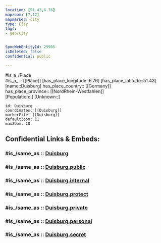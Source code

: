 ```yaml
---
location: [51.43,6.76] 
mapzoom: [7,12] 
mapmarker: city 
type: City
tags:
- geo/City


SpocWebEntityId: 29905
isDeleted: false
confidential: public

---
```

#is_a_/Place  
#is_a_ :: [[Place]] 
[has_place_longitude::6.76] 
[has_place_latitude::51.43] 
[name::Duisburg] 
has_place_country:: [[Germany]]  
has_place_province:: [[NordRhein-Westfahlen]]  
[Population::] 
[Unknown::] 


```leaflet
id: Duisburg
coordinates: [[Duisburg]] 
markerFile: [[Duisburg]] 
defaultZoom: 11 
maxZoom: 18
```


## Confidential Links & Embeds: 

### #is_/same_as :: [Duisburg](/_Standards/Earth/Continent/Europe/Europe~Central/Germany/Germany~West/Nordrhein-Westfalen/counties~NW/Duisburg.md) 

### #is_/same_as :: [Duisburg.public](/_public/Earth/Continent/Europe/Europe~Central/Germany/Germany~West/Nordrhein-Westfalen/counties~NW/Duisburg.public.md) 

### #is_/same_as :: [Duisburg.internal](/_internal/Earth/Continent/Europe/Europe~Central/Germany/Germany~West/Nordrhein-Westfalen/counties~NW/Duisburg.internal.md) 

### #is_/same_as :: [Duisburg.protect](/_protect/Earth/Continent/Europe/Europe~Central/Germany/Germany~West/Nordrhein-Westfalen/counties~NW/Duisburg.protect.md) 

### #is_/same_as :: [Duisburg.private](/_private/Earth/Continent/Europe/Europe~Central/Germany/Germany~West/Nordrhein-Westfalen/counties~NW/Duisburg.private.md) 

### #is_/same_as :: [Duisburg.personal](/_personal/Earth/Continent/Europe/Europe~Central/Germany/Germany~West/Nordrhein-Westfalen/counties~NW/Duisburg.personal.md) 

### #is_/same_as :: [Duisburg.secret](/_secret/Earth/Continent/Europe/Europe~Central/Germany/Germany~West/Nordrhein-Westfalen/counties~NW/Duisburg.secret.md)

